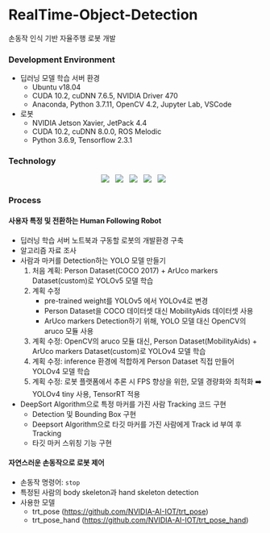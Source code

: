 # RealTime-Object-Detection
손동작 인식 기반 자율주행 로봇 개발

### Development Environment
- 딥러닝 모델 학습 서버 환경
  - Ubuntu v18.04
  - CUDA 10.2, cuDNN 7.6.5, NVIDIA Driver 470
  - Anaconda, Python 3.7.11, OpenCV 4.2, Jupyter Lab, VSCode
- 로봇
  - NVIDIA Jetson Xavier, JetPack 4.4
  - CUDA 10.2, cuDNN 8.0.0, ROS Melodic
  - Python 3.6.9, Tensorflow 2.3.1

### Technology
<p align="center"> 
  <img src="https://img.shields.io/badge/Tensorflow-FF6F00?style=flat-square&logo=Tensorflow&logoColor=white"/></a> &nbsp     
  <img src="https://img.shields.io/badge/YOLOv4-00FFFF?style=flat-square&logo=YOLO&logoColor=white"/></a> &nbsp   
  <img src="https://img.shields.io/badge/OpenCV-5C3EE8?style=flat-square&logo=OpenCV&logoColor=white"/></a> &nbsp
  <img src="https://img.shields.io/badge/Ubuntu-E95420?style=flat-square&logo=Ubuntu&logoColor=white"/></a> &nbsp 
  <img src="https://img.shields.io/badge/ROS-22314E?style=flat-square&logo=ROS&logoColor=white"/></a> &nbsp 
</p>


### Process
#### 사용자 특정 및 전환하는 Human Following Robot
- 딥러닝 학습 서버 노트북과 구동할 로봇의 개발환경 구축
- 알고리즘 자료 조사
- 사람과 마커를 Detection하는 YOLO 모델 만들기
  1. 처음 계획: Person Dataset(COCO 2017) + ArUco markers Dataset(custom)로 YOLOv5 모델 학습
  2. 계획 수정
      - pre-trained weight를 YOLOv5 에서 YOLOv4로 변경
      - Person Dataset을 COCO 데이터셋 대신 MobilityAids 데이터셋 사용
      - ArUco markers Detection하기 위해, YOLO 모델 대신 OpenCV의 aruco 모듈 사용
  3. 계획 수정: OpenCV의 aruco 모듈 대신, Person Dataset(MobilityAids) + ArUco markers Dataset(custom)로 YOLOv4 모델 학습
  4. 계획 수정: inference 환경에 적합하게 Person Dataset 직접 만들어 YOLOv4 모델 학습
  5. 계획 수정: 로봇 플랫폼에서 추론 시 FPS 향상을 위한, 모델 경량화와 최적화 ➡️ YOLOv4 tiny 사용, TensorRT 적용
- DeepSort Algorithm으로 특정 마커를 가진 사람 Tracking 코드 구현
  - Detection 및 Bounding Box 구현
  - Deepsort Algorithm으로 타깃 마커를 가진 사람에게 Track id 부여 후 Tracking
  - 타깃 마커 스위칭 기능 구현
#### 자연스러운 손동작으로 로봇 제어
- 손동작 명령어: `stop`
- 특정된 사람의 body skeleton과 hand skeleton detection
- 사용한 모델
  - trt_pose (https://github.com/NVIDIA-AI-IOT/trt_pose)
  - trt_pose_hand (https://github.com/NVIDIA-AI-IOT/trt_pose_hand)

